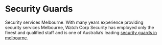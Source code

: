 # Security Guards
Security services Melbourne. With many years experience providing security services Melbourne, Watch Corp Security has employed only the finest and qualified staff and is one of Australia’s leading [security guards in melbourne](https://watchcorpsecurity.com.au/).
